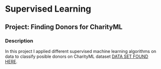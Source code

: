 
# Supervised Learning
## Project: Finding Donors for CharityML

### Description

In this project I applied different supervised machine learning algorithms on data to classify posible donors on CharityML dataset [DATA SET FOUND HERE](https://www.kaggle.com/c/udacity-mlcharity-competition/data?select=census.csv).


